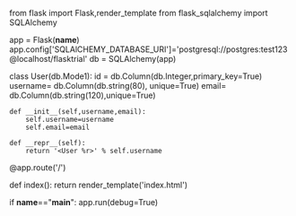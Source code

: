 from flask import Flask,render_template
from flask_sqlalchemy import SQLAlchemy

app = Flask(__name__)
app.config['SQLAlCHEMY_DATABASE_URI']='postgresql://postgres:test123@localhost/flasktrial'
db = SQLAlchemy(app)

class User(db.Mode1):
    id = db.Column(db.Integer,primary_key=True)
    username= db.Column(db.string(80), unique=True)
    email= db.Column(db.string(120),unique=True)

    def __init__(self,username,email):
        self.username=username
        self.email=email

    def __repr__(self):
        return '<User %r>' % self.username

@app.route('/')

def index():
    return render_template('index.html')

if __name__=="__main__":
    app.run(debug=True)

